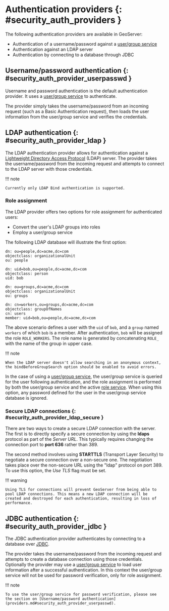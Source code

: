 # Authentication providers {: #security_auth_providers }

The following authentication providers are available in GeoServer:

-   Authentication of a username/password against a [user/group service](../usergrouprole/usergroupservices.md)
-   Authentication against an LDAP server
-   Authentication by connecting to a database through JDBC

## Username/password authentication {: #security_auth_provider_userpasswd }

Username and password authentication is the default authentication provider. It uses a [user/group service](../usergrouprole/usergroupservices.md) to authenticate.

The provider simply takes the username/password from an incoming request (such as a Basic Authentication request), then loads the user information from the user/group service and verifies the credentials.

## LDAP authentication {: #security_auth_provider_ldap }

The LDAP authentication provider allows for authentication against a [Lightweight Directory Access Protocol](http://en.wikipedia.org/wiki/Lightweight_Directory_Access_Protocol) (LDAP) server. The provider takes the username/password from the incoming request and attempts to connect to the LDAP server with those credentials.

!!! note

    Currently only LDAP Bind authentication is supported.

### Role assignment

The LDAP provider offers two options for role assignment for authenticated users:

-   Convert the user's LDAP groups into roles
-   Employ a user/group service

The following LDAP database will illustrate the first option:

    dn: ou=people,dc=acme,dc=com
    objectclass: organizationalUnit
    ou: people

    dn: uid=bob,ou=people,dc=acme,dc=com
    objectclass: person
    uid: bob

    dn: ou=groups,dc=acme,dc=com
    objectclass: organizationalUnit
    ou: groups

    dn: cn=workers,ou=groups,dc=acme,dc=com
    objectclass: groupOfNames
    cn: users
    member: uid=bob,ou=people,dc=acme,dc=com

The above scenario defines a user with the `uid` of `bob`, and a `group` named `workers` of which `bob` is a member. After authentication, `bob` will be assigned the role `ROLE_WORKERS`. The role name is generated by concatenating `ROLE_` with the name of the group in upper case.

!!! note

    When the LDAP server doesn't allow searching in an anonymous context, the bindBeforeGroupSearch option should be enabled to avoid errors.

In the case of using a [user/group service](../usergrouprole/usergroupservices.md), the user/group service is queried for the user following authentication, and the role assignment is performed by both the user/group service and the active [role service](../usergrouprole/roleservices.md). When using this option, any password defined for the user in the user/group service database is ignored.

### Secure LDAP connections {: #security_auth_provider_ldap_secure }

There are two ways to create a secure LDAP connection with the server. The first is to directly specify a secure connection by using the **ldaps** protocol as part of the *Server URL*. This typically requires changing the connection port to **port 636** rather than 389.

The second method involves using **STARTTLS** (Transport Layer Security) to negotiate a secure connection over a non-secure one. The negotiation takes place over the non-secure URL using the "ldap" protocol on port 389. To use this option, the *Use TLS* flag must be set.

!!! warning

    Using TLS for connections will prevent GeoServer from being able to pool LDAP connections. This means a new LDAP connection will be created and destroyed for each authentication, resulting in loss of performance.

## JDBC authentication {: #security_auth_provider_jdbc }

The JDBC authentication provider authenticates by connecting to a database over [JDBC](http://en.wikipedia.org/wiki/Java_Database_Connectivity).

The provider takes the username/password from the incoming request and attempts to create a database connection using those credentials. Optionally the provider may use a [user/group service](../usergrouprole/usergroupservices.md) to load user information after a successful authentication. In this context the user/group service will not be used for password verification, only for role assignment.

!!! note

    To use the user/group service for password verification, please see the section on [Username/password authentication](providers.md#security_auth_provider_userpasswd).
